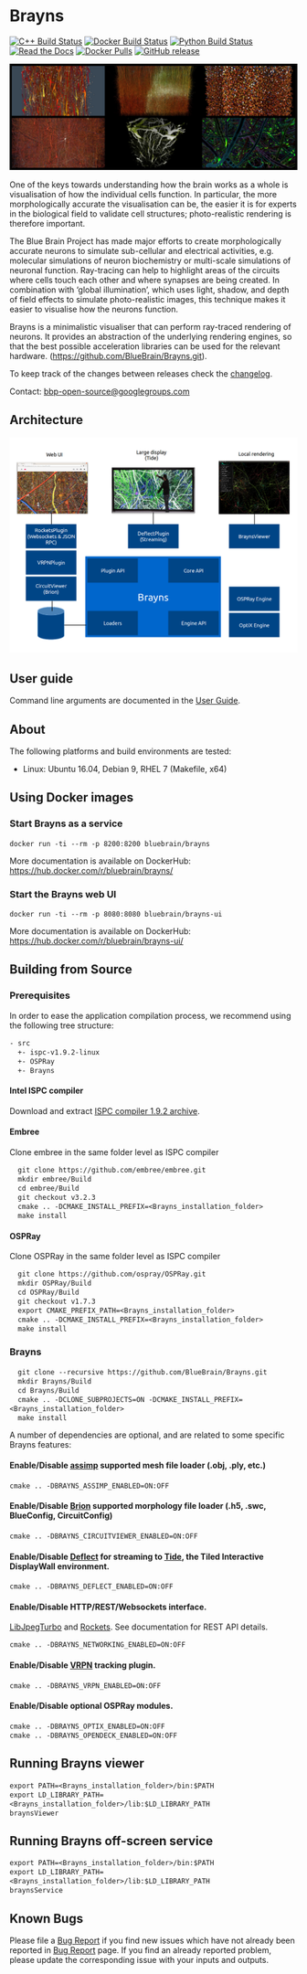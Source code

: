 # Brayns

[![C++ Build Status](https://bbpcode.epfl.ch/ci/buildStatus/icon?job=oss.Brayns)](https://bbpcode.epfl.ch/ci/job/oss.Brayns/)
[![Docker Build Status](https://bbpcode.epfl.ch/ci/buildStatus/icon?job=oss.Brayns.docker)](https://bbpcode.epfl.ch/ci/job/oss.Brayns.docker/)
[![Python Build Status](https://travis-ci.org/BlueBrain/Brayns.svg)](https://travis-ci.org/BlueBrain/Brayns)
[![Read the Docs](https://readthedocs.org/projects/brayns/badge/?version=latest)](http://brayns.readthedocs.io/en/latest/?badge=latest)
[![Docker Pulls](https://img.shields.io/docker/pulls/bluebrain/brayns.svg)](https://hub.docker.com/r/bluebrain/brayns/)
[![GitHub release](https://img.shields.io/github/release/BlueBrain/Brayns.svg)](https://github.com/BlueBrain/Brayns/releases)

![Brayns](doc/images/Brayns.jpg)

One of the keys towards understanding how the brain works as a whole is
visualisation of how the individual cells function. In particular, the more
morphologically accurate the visualisation can be, the easier it is for experts
in the biological field to validate cell structures; photo-realistic rendering
is therefore important.

The Blue Brain Project has made major efforts to create morphologically accurate
neurons to simulate sub-cellular and electrical activities, e.g. molecular
simulations of neuron biochemistry or multi-scale simulations of neuronal
function. Ray-tracing can help to highlight areas of the circuits where cells
touch each other and where synapses are being created. In combination with
‘global illumination’, which uses light, shadow, and depth of field effects to
simulate photo-realistic images, this technique makes it easier to visualise how
the neurons function.

Brayns is a minimalistic visualiser that can perform ray-traced rendering of
neurons. It provides an abstraction of the underlying rendering engines, so that
the best possible acceleration libraries can be used for the relevant hardware.
(https://github.com/BlueBrain/Brayns.git).

To keep track of the changes between releases check the [changelog](Changelog.md).

Contact: bbp-open-source@googlegroups.com

## Architecture

![Architecture](doc/images/Architecture.png)

## User guide

Command line arguments are documented in the [User Guide](doc/UserGuide.md).

## About

The following platforms and build environments are tested:

* Linux: Ubuntu 16.04, Debian 9, RHEL 7 (Makefile, x64)

## Using Docker images

### Start Brayns as a service

```
docker run -ti --rm -p 8200:8200 bluebrain/brayns
```

More documentation is available on DockerHub: https://hub.docker.com/r/bluebrain/brayns/

### Start the Brayns web UI

```
docker run -ti --rm -p 8080:8080 bluebrain/brayns-ui
```

More documentation is available on DockerHub: https://hub.docker.com/r/bluebrain/brayns-ui/

## Building from Source

### Prerequisites

In order to ease the application compilation process, we recommend using the
following tree structure:

```
- src
  +- ispc-v1.9.2-linux
  +- OSPRay
  +- Brayns
```

#### Intel ISPC compiler

Download and extract [ISPC compiler 1.9.2 archive](https://ispc.github.io/downloads.html).

#### Embree

Clone embree in the same folder level as ISPC compiler

```
  git clone https://github.com/embree/embree.git
  mkdir embree/Build
  cd embree/Build
  git checkout v3.2.3
  cmake .. -DCMAKE_INSTALL_PREFIX=<Brayns_installation_folder>
  make install
```

#### OSPRay

Clone OSPRay in the same folder level as ISPC compiler

```
  git clone https://github.com/ospray/OSPRay.git
  mkdir OSPRay/Build
  cd OSPRay/Build
  git checkout v1.7.3
  export CMAKE_PREFIX_PATH=<Brayns_installation_folder>
  cmake .. -DCMAKE_INSTALL_PREFIX=<Brayns_installation_folder>
  make install
```

### Brayns

```
  git clone --recursive https://github.com/BlueBrain/Brayns.git
  mkdir Brayns/Build
  cd Brayns/Build
  cmake .. -DCLONE_SUBPROJECTS=ON -DCMAKE_INSTALL_PREFIX=<Brayns_installation_folder>
  make install
```

A number of dependencies are optional, and are related to some specific Brayns
features:

#### Enable/Disable [assimp](https://github.com/assimp/assimp) supported mesh file loader (.obj, .ply, etc.)
```
cmake .. -DBRAYNS_ASSIMP_ENABLED=ON:OFF
```

#### Enable/Disable [Brion](https://github.com/BlueBrain/Brion) supported morphology file loader (.h5, .swc, BlueConfig, CircuitConfig)
```
cmake .. -DBRAYNS_CIRCUITVIEWER_ENABLED=ON:OFF
```

#### Enable/Disable [Deflect](https://github.com/BlueBrain/Deflect) for streaming to [Tide](https://github.com/BlueBrain/Tide), the Tiled Interactive DisplayWall environment.
```
cmake .. -DBRAYNS_DEFLECT_ENABLED=ON:OFF
```

#### Enable/Disable HTTP/REST/Websockets interface.
 [LibJpegTurbo](http://libjpeg-turbo.virtualgl.org) and
 [Rockets](https://github.com/BlueBrain/Rockets).
 See documentation for REST API details.
```
cmake .. -DBRAYNS_NETWORKING_ENABLED=ON:OFF
```

#### Enable/Disable [VRPN](https://github.com/vrpn/vrpn) tracking plugin.
```
cmake .. -DBRAYNS_VRPN_ENABLED=ON:OFF
```

#### Enable/Disable optional OSPRay modules.
```
cmake .. -DBRAYNS_OPTIX_ENABLED=ON:OFF
cmake .. -DBRAYNS_OPENDECK_ENABLED=ON:OFF
```

## Running Brayns viewer

```
export PATH=<Brayns_installation_folder>/bin:$PATH
export LD_LIBRARY_PATH=<Brayns_installation_folder>/lib:$LD_LIBRARY_PATH
braynsViewer
```

## Running Brayns off-screen service

```
export PATH=<Brayns_installation_folder>/bin:$PATH
export LD_LIBRARY_PATH=<Brayns_installation_folder>/lib:$LD_LIBRARY_PATH
braynsService
```

## Known Bugs

Please file a [Bug Report](https://github.com/BlueBrain/Brayns/issues) if you
find new issues which have not already been reported in
[Bug Report](https://github.com/BlueBrain/Brayns/issues) page. If you find an
already reported problem, please update the corresponding issue with your inputs
and outputs.
